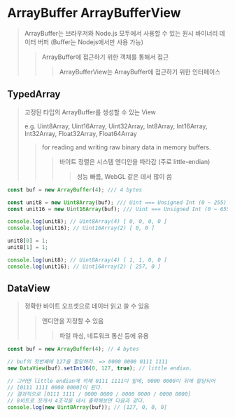 # ArrayBuffer ArrayBufferView

> ArrayBuffer는 브라우저와 Node.js 모두에서 사용할 수 있는 원시 바이너리 데이터 버퍼 (Buffer는 Nodejs에서만 사용 가능)
>
> > ArrayBuffer에 접근하기 위한 객체를 통해서 접근
> >
> > > ArrayBufferView는 ArrayBuffer에 접근하기 위한 인터페이스

## TypedArray

> 고정된 타입의 ArrayBuffer를 생성할 수 있는 View
>
> e.g. Uint8Array, Uint16Array, Uint32Array, Int8Array, Int16Array, Int32Array, Float32Array, Float64Array
>
> > for reading and writing raw binary data in memory buffers.
> >
> > > 바이트 정렬은 시스템 엔디안을 따라감 (주로 little-endian)
> > >
> > > > 성능 빠름, WebGL 같은 데서 많이 씀

```js
const buf = new ArrayBuffer(4); /// 4 bytes

const unit8 = new Uint8Array(buf); /// Uint === Unsigned Int (0 ~ 255)
const unit16 = new Uint16Array(buf); /// Uint === Unsigned Int (0 ~ 65535)

console.log(unit8); // Uint8Array(4) [ 0, 0, 0, 0 ]
console.log(unit16); // Uint16Array(2) [ 0, 0 ]

unit8[0] = 1;
unit8[1] = 1;

console.log(unit8); // Uint8Array(4) [ 1, 1, 0, 0 ]
console.log(unit16); // Uint16Array(2) [ 257, 0 ]
```

## DataView

> 정확한 바이트 오프셋으로 데이터 읽고 쓸 수 있음
>
> > 엔디안을 지정할 수 있음
> >
> > > 파일 파싱, 네트워크 통신 등에 유용

```js
const buf = new ArrayBuffer(4); // 4 bytes

// buf의 첫번째에 127을 할당하라. => 0000 0000 0111 1111
new DataView(buf).setInt16(0, 127, true); // little endian.

// 그러면 little endian에 의해 0111 1111이 앞에, 0000 0000이 뒤에 할당되어
// [0111 1111 0000 0000]이 된다.
// 결과적으로 [0111 1111 / 0000 0000 / 0000 0000 / 0000 0000]
// 8비트로 쪼개서 4조각을 내서 출력해보면 다음과 같다.
console.log(new Uint8Array(buf)); // [127, 0, 0, 0]
```
